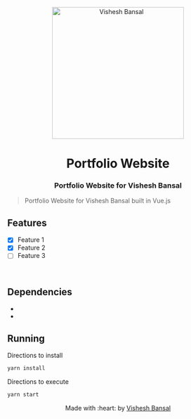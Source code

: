 <p align="center">
<a href="https://visheshbansal.ml">
	<img src="https://i.ibb.co/KxrdfnF/vishesh-white.png" width="300" alt="Vishesh Bansal"/>
</a>
	<h1 align="center"> Portfolio Website </h1>
	<h3 align="center"> Portfolio Website for Vishesh Bansal</h3>
</p>

> Portfolio Website for Vishesh Bansal built in Vue.js

## Features
- [X] Feature 1
- [X] Feature 2
- [ ] Feature 3

<br>

## Dependencies
- <dependency>
- <dependency>


## Running


Directions to install
```bash
yarn install
```

Directions to execute

```bash
yarn start
```

<p align="center">
	Made with :heart: by <a href="https://github.com/VisheshBansal">Vishesh Bansal</a>
</p>
